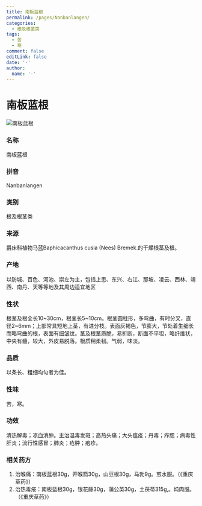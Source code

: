 ```yaml
---
title: 南板蓝根
permalink: /pages/Nanbanlangen/
categories: 
  - 根及根茎类
tags: 
  - 苦
  - 寒
comment: false
editLink: false
date: '·'
author: 
  name: '·'
---
```

# 南板蓝根

![南板蓝根](https://image.zhongyibaike.com/image/%E5%8D%97%E6%9D%BF%E8%93%9D%E6%A0%B9/%E5%8D%97%E6%9D%BF%E8%93%9D%E6%A0%B9.jpg)

<!-- more -->
### 名称
南板蓝根

### 拼音
Nanbanlangen

### 类别
根及根茎类

### 来源
爵床科植物马蓝Baphicacanthus cusia (Nees) Bremek.的干燥根茎及根。

### 产地
以防城、百色、河池、崇左为主，包括上思、东兴、右江、那坡、凌云、西林、靖西、南丹、天等等地及其周边适宜地区

### 性状
根茎及根全长10~30cm，根茎长5~10cm。根茎圆柱形，多弯曲，有时分叉，直径2~6mm；上部常具短地上茎，有进分枝。表面灰褐色，节膨大，节处着生细长而略弯曲的根，表面有细皱纹。茎及根茎质脆，易折断，断面不平坦，略纤维状，中央有髓，较大，外皮易脱落。根质稍柔韧。气弱，味淡。

### 品质
以条长、粗细均匀者为佳。

### 性味
苦，寒。

### 功效
清热解毒；凉血消肿。主治温毒发斑；高热头痛；大头瘟疫；丹毒；痄腮；病毒性肝炎；流行性感冒；肺炎；疮肿；疱疹。

### 相关药方
1. 治喉痛：南板蓝根30g，开喉箭30g，山豆根30g，马勃9g。煎水服。（《重庆草药》）
2. 治热毒疮：南板蓝根30g，银花藤30g，蒲公英30g，土茯苓315g,。炖肉服。（《重庆草药》）